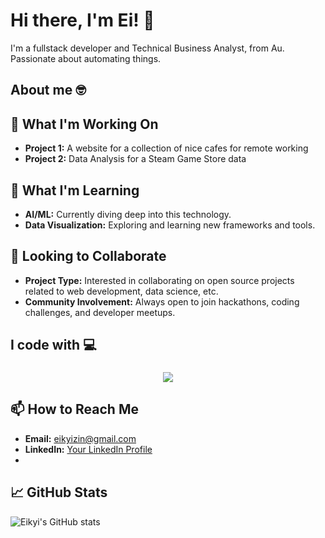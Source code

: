 
# Hi there, I'm Ei! 👋

I'm a fullstack developer and Technical Business Analyst, from Au. Passionate about automating things.


## About me 🤓
###
## 🔭 What I'm Working On

- **Project 1:** A website for a collection of nice cafes for remote working 
- **Project 2:** Data Analysis for a Steam Game Store data

## 🌱 What I'm Learning

- **AI/ML:** Currently diving deep into this technology.
- **Data Visualization:** Exploring and learning new frameworks and tools.

## 👯 Looking to Collaborate

- **Project Type:** Interested in collaborating on open source projects related to web development, data science, etc.
- **Community Involvement:** Always open to join hackathons, coding challenges, and developer meetups.


<h2 align="left">I code with 💻</h2>

###
<p align="center">
  <a href="https://skillicons.dev">
    <img src="https://skillicons.dev/icons?i=python,java,react,html,css,bootstrap,spring,docker" />
  </a>
</p>

###

## 📫 How to Reach Me

- **Email:** [eikyizin@gmail.com](mailto:eikyizin@gmail.com)
- **LinkedIn:** [Your LinkedIn Profile](https://www.linkedin.com/in/eikyizin/)
- 
## 📈 GitHub Stats

![Eikyi's GitHub stats](https://github-readme-stats.vercel.app/api?username=eikyi&show_icons=true&theme=radical)

<!--
**eikyi/eikyi** is a ✨ _special_ ✨ repository because its `README.md` (this file) appears on your GitHub profile.

Here are some ideas to get you started:

- 🔭 I’m currently working on ...
- 🌱 I’m currently learning ...
- 👯 I’m looking to collaborate on ...
- 🤔 I’m looking for help with ...
- 💬 Ask me about ...
- 📫 How to reach me: ...
- 😄 Pronouns: ...
- ⚡ Fun fact: ...
-->
